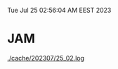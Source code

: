 Tue Jul 25 02:56:04 AM EEST 2023
# JAM
<a href='./cache/202307/25_02.log'>./cache/202307/25_02.log</a>
